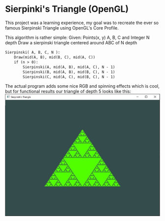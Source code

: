 # Sierpinki's Triangle (OpenGL)

This project was a learning experience, my goal was to recreate the ever so famous Sierpinski Triangle using OpenGL's Core Profile.

This algorithm is rather simple:
Given: Points(x, y) A, B, C and Integer N depth
Draw a sierpinski triangle centered around ABC of N depth
```
Sierpinski( A, B, C, N ):
	Draw(mid(A, B), mid(B, C), mid(A, C))
	if (n > 0):
	    Sierpinski(A, mid(A, B), mid(A, C), N - 1)
	    Sierpinski(B, mid(A, B), mid(B, C), N - 1)
	    Sierpinski(C, mid(A, C), mid(B, C), N - 1)
```
The actual program adds some nice RGB and spinning effects which is cool, but for functional results our triangle of depth 5 looks like this:
![Triangles](Triangle.JPG)
